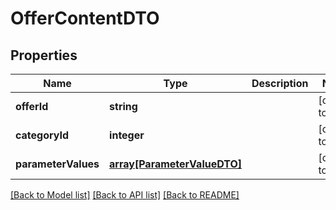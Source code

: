 # OfferContentDTO

## Properties
Name | Type | Description | Notes
------------ | ------------- | ------------- | -------------
**offerId** | **string** |  | [default to null]
**categoryId** | **integer** |  | [default to null]
**parameterValues** | [**array[ParameterValueDTO]**](ParameterValueDTO.md) |  | [default to null]

[[Back to Model list]](../README.md#documentation-for-models) [[Back to API list]](../README.md#documentation-for-api-endpoints) [[Back to README]](../README.md)


